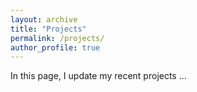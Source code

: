 ```yaml
---
layout: archive
title: "Projects"
permalink: /projects/
author_profile: true
---
```


In this page, I update my recent projects ...
